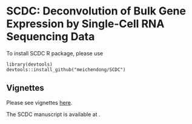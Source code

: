 # SCDC: Deconvolution of Bulk Gene Expression by Single-Cell RNA Sequencing Data

To install SCDC R package, please use

```{R}
library(devtools)
devtools::install_github("meichendong/SCDC")
```

## Vignettes
Please see vignettes [here](https://meichendong.github.io/SCDC/index.html).

The SCDC manuscript is available at .

